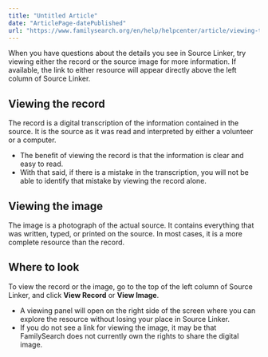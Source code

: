 ```yaml
---
title: "Untitled Article"
date: "ArticlePage-datePublished"
url: "https://www.familysearch.org/en/help/helpcenter/article/viewing-the-record-or-image-to-find-more-information"
---
```


When you have questions about the details you see in Source Linker, try viewing either the record or the source image for more information. If available, the link to either resource will appear directly above the left column of Source Linker.  


 ## Viewing the record


The record is a digital transcription of the information contained in the source. It is the source as it was read and interpreted by either a volunteer or a computer.  


* The benefit of viewing the record is that the information is clear and easy to read.
* With that said, if there is a mistake in the transcription, you will not be able to identify that mistake by viewing the record alone.

## Viewing the image


The image is a photograph of the actual source. It contains everything that was written, typed, or printed on the source. In most cases, it is a more complete resource than the record.  


## Where to look


To view the record or the image, go to the top of the left column of Source Linker, and click **View Record** or **View Image**.  


* A viewing panel will open on the right side of the screen where you can explore the resource without losing your place in Source Linker.
* If you do not see a link for viewing the image, it may be that FamilySearch does not currently own the rights to share the digital image.

